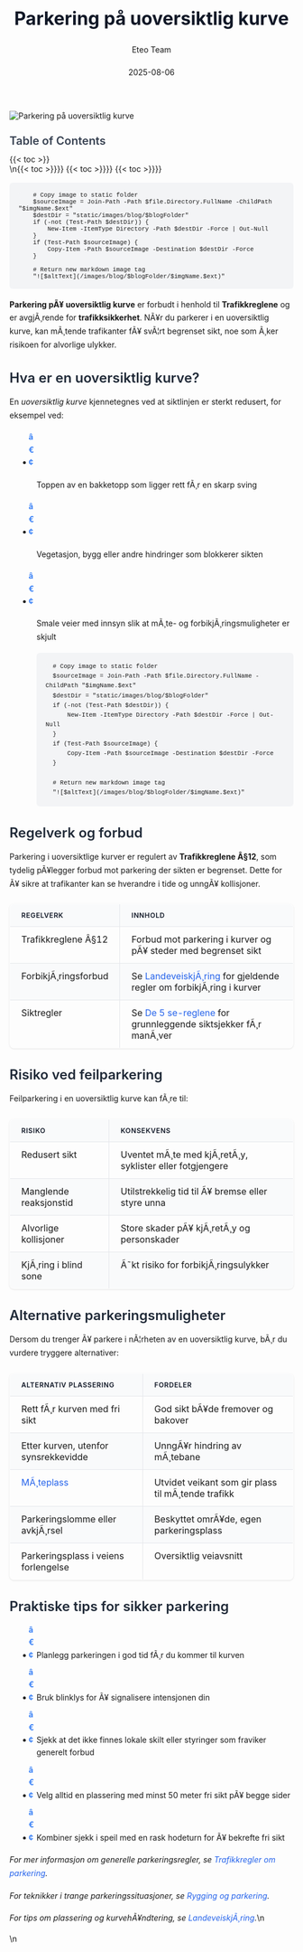 ﻿---
title: "Parkering på uoversiktlig kurve"
date: 2025-08-06
draft: false
author: "Eteo Team"
description: "Lær om hvorfor parkering i uoversiktlige kurver er forbudt. Regler, risiko og beste praksis for trygg parkering på vei."
categories: ["Driving Theory"]
tags: ["driving", "theory", "safety"]
featured_image: "/images/blog/parkering-pa-uoversiktlig-kurve/parkering-pa-uoversiktlig-kurve-image.svg"
---

<style>
/* Base text styling */
.article-content {
  font-family: 'Inter', -apple-system, BlinkMacSystemFont, 'Segoe UI', Roboto, Oxygen, Ubuntu, Cantarell, 'Open Sans', 'Helvetica Neue', sans-serif;
  line-height: 1.6;
  color: #1f2937;
  font-size: 16px;
}

/* Headers */
h1 {
  font-size: 2rem;
  font-weight: 700;
  margin: 2rem 0 1.5rem;
  color: #111827;
}

h2 {
  font-size: 1.5rem;
  font-weight: 600;
  margin: 2rem 0 1rem;
  color: #1f2937;
}

h3 {
  font-size: 1.25rem;
  font-weight: 600;
  margin: 1.5rem 0 0.75rem;
  color: #374151;
}

/* Paragraphs */
p {
  margin: 1rem 0;
  line-height: 1.7;
}

/* Lists */
ul, ol {
  margin: 1rem 0 1rem 1.5rem;
  padding-left: 1rem;
}

li {
  margin-bottom: 0.5rem;
  line-height: 1.6;
  position: relative;
  padding-left: 0.5rem;
}

ul > li::before {
  content: 'â€¢';
  color: #3b82f6;
  font-weight: bold;
  display: inline-block;
  width: 1em;
  margin-left: -1em;
}

/* Links */
a {
  color: #2563eb;
  text-decoration: none;
  transition: color 0.2s ease;
}

a:hover {
  color: #1d4ed8;
  text-decoration: underline;
}

/* Code blocks */
pre, code {
  font-family: 'SFMono-Regular', Consolas, 'Liberation Mono', Menlo, monospace;
  background-color: #f3f4f6;
  border-radius: 0.375rem;
  font-size: 0.875em;
}

pre {
  padding: 1rem;
  overflow-x: auto;
  margin: 1rem 0;
}

code {
  padding: 0.2em 0.4em;
}

/* Blockquotes */
blockquote {
  border-left: 4px solid #e5e7eb;
  margin: 1.5rem 0;
  padding: 0.75rem 1rem 0.75rem 1.5rem;
  background-color: #f9fafb;
  color: #4b5563;
  font-style: italic;
}

/* Tables */
table {
  margin: 1.5rem auto !important;
  border-collapse: collapse !important;
  width: 100% !important;
  max-width: 100%;
  box-shadow: 0 1px 3px rgba(0,0,0,0.1) !important;
  border-radius: 0.5rem !important;
  overflow: hidden !important;
  border: 1px solid #e5e7eb !important;
  display: table !important;
}

th, td {
  padding: 0.75rem 1.25rem !important;
  text-align: left !important;
  border: 1px solid #e5e7eb !important;
  vertical-align: top;
}

th {
  background-color: #f9fafb !important;
  font-weight: 600 !important;
  color: #111827 !important;
  text-transform: uppercase !important;
  font-size: 0.75rem !important;
  letter-spacing: 0.05em !important;
}

tr:nth-child(even) {
  background-color: #f9fafb !important;
}

tr:hover {
  background-color: #f3f4f6 !important;
}

/* Responsive adjustments */
@media (max-width: 768px) {
  .article-content {
    font-size: 15px;
  }
  
  h1 { font-size: 1.75rem; }
  h2 { font-size: 1.375rem; }
  h3 { font-size: 1.125rem; }
  
  table {
    display: block !important;
    overflow-x: auto !important;
    -webkit-overflow-scrolling: touch;
  }
}
</style>


<div class="blog-content">
  <div class="featured-image">
    <img src="/images/blog/parkering-pa-uoversiktlig-kurve/parkering-pa-uoversiktlig-kurve-image.svg" alt="Parkering på uoversiktlig kurve" class="img-fluid rounded">
  </div>

  <div class="toc-container mt-4 mb-4">
    <h3>Table of Contents</h3>
    {{< toc >}}
  </div>

  <div class="blog-body">\n{{< toc >}}}}
{{< toc >}}}}
{{< toc >}}}}

        
        
        # Copy image to static folder
        $sourceImage = Join-Path -Path $file.Directory.FullName -ChildPath "$imgName.$ext"
        $destDir = "static/images/blog/$blogFolder"
        if (-not (Test-Path $destDir)) {
            New-Item -ItemType Directory -Path $destDir -Force | Out-Null
        }
        if (Test-Path $sourceImage) {
            Copy-Item -Path $sourceImage -Destination $destDir -Force
        }
        
        # Return new markdown image tag
        "![$altText](/images/blog/$blogFolder/$imgName.$ext)"
    

**Parkering pÃ¥ uoversiktlig kurve** er forbudt i henhold til **Trafikkreglene** og er avgjÃ¸rende for **trafikksikkerhet**. NÃ¥r du parkerer i en uoversiktlig kurve, kan mÃ¸tende trafikanter fÃ¥ svÃ¦rt begrenset sikt, noe som Ã¸ker risikoen for alvorlige ulykker.

## Hva er en uoversiktlig kurve?

En *uoversiktlig kurve* kjennetegnes ved at siktlinjen er sterkt redusert, for eksempel ved:

* Toppen av en bakketopp som ligger rett fÃ¸r en skarp sving
* Vegetasjon, bygg eller andre hindringer som blokkerer sikten
* Smale veier med innsyn slik at mÃ¸te- og forbikjÃ¸ringsmuligheter er skjult


        
        
        # Copy image to static folder
        $sourceImage = Join-Path -Path $file.Directory.FullName -ChildPath "$imgName.$ext"
        $destDir = "static/images/blog/$blogFolder"
        if (-not (Test-Path $destDir)) {
            New-Item -ItemType Directory -Path $destDir -Force | Out-Null
        }
        if (Test-Path $sourceImage) {
            Copy-Item -Path $sourceImage -Destination $destDir -Force
        }
        
        # Return new markdown image tag
        "![$altText](/images/blog/$blogFolder/$imgName.$ext)"
    

## Regelverk og forbud

Parkering i uoversiktlige kurver er regulert av **Trafikkreglene Â§12**, som tydelig pÃ¥legger forbud mot parkering der sikten er begrenset. Dette for Ã¥ sikre at trafikanter kan se hverandre i tide og unngÃ¥ kollisjoner.

| Regelverk              | Innhold                                                       |
|------------------------|---------------------------------------------------------------|
| Trafikkreglene Â§12     | Forbud mot parkering i kurver og pÃ¥ steder med begrenset sikt |
| ForbikjÃ¸ringsforbud    | Se [LandeveiskjÃ¸ring](/blogs/teori/landeveiskjoring "LandeveiskjÃ¸ring - Hastighet, plassering og svingteknikk") for gjeldende regler om forbikjÃ¸ring i kurver |
| Siktregler             | Se [De 5 se-reglene](/blogs/teori/de-5-se-reglene "De 5 se-reglene") for grunnleggende siktsjekker fÃ¸r manÃ¸ver |

## Risiko ved feilparkering

Feilparkering i en uoversiktlig kurve kan fÃ¸re til:

| Risiko                      | Konsekvens                                          |
|-----------------------------|-----------------------------------------------------|
| Redusert sikt               | Uventet mÃ¸te med kjÃ¸retÃ¸y, syklister eller fotgjengere |
| Manglende reaksjonstid      | Utilstrekkelig tid til Ã¥ bremse eller styre unna    |
| Alvorlige kollisjoner       | Store skader pÃ¥ kjÃ¸retÃ¸y og personskader            |
| KjÃ¸ring i blind sone        | Ã˜kt risiko for forbikjÃ¸ringsulykker                 |

## Alternative parkeringsmuligheter

Dersom du trenger Ã¥ parkere i nÃ¦rheten av en uoversiktlig kurve, bÃ¸r du vurdere tryggere alternativer:

| Alternativ plassering           | Fordeler                               |
|---------------------------------|----------------------------------------|
| Rett fÃ¸r kurven med fri sikt    | God sikt bÃ¥de fremover og bakover      |
| Etter kurven, utenfor synsrekkevidde | UnngÃ¥r hindring av mÃ¸tebane           |
| [MÃ¸teplass](/blogs/teori/parkering-pa-moteplass "Parkering pÃ¥ mÃ¸teplass - regler og beste praksis for smale veier") | Utvidet veikant som gir plass til mÃ¸tende trafikk |
| Parkeringslomme eller avkjÃ¸rsel | Beskyttet omrÃ¥de, egen parkeringsplass |
| Parkeringsplass i veiens forlengelse | Oversiktlig veiavsnitt              |

## Praktiske tips for sikker parkering

* Planlegg parkeringen i god tid fÃ¸r du kommer til kurven  
* Bruk blinklys for Ã¥ signalisere intensjonen din  
* Sjekk at det ikke finnes lokale skilt eller styringer som fraviker generelt forbud  
* Velg alltid en plassering med minst 50 meter fri sikt pÃ¥ begge sider  
* Kombiner sjekk i speil med en rask hodeturn for Ã¥ bekrefte fri sikt  

*For mer informasjon om generelle parkeringsregler, se [Trafikkregler om parkering](/blogs/teori/trafikkregler-om-parkering "Trafikkregler om parkering - regler, unntak og skilt").*

*For teknikker i trange parkeringssituasjoner, se [Rygging og parkering](/blogs/teori/rygging-og-parkering "Rygging og parkering - Komplett guide til trygg manÃ¸vrering ved fÃ¸rerkort").*

*For tips om plassering og kurvehÃ¥ndtering, se [LandeveiskjÃ¸ring](/blogs/teori/landeveiskjoring "LandeveiskjÃ¸ring - Hastighet, plassering og svingteknikk").*\n  </div>\n</div>